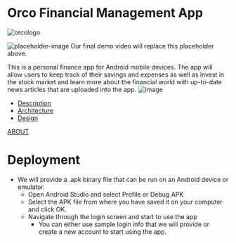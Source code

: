 # Orco Financial Management App
![orcologo](https://user-images.githubusercontent.com/58493059/164344575-8026d77a-cc90-4f1b-98cf-dc2bd443ea5a.png)

![placeholder-image](https://user-images.githubusercontent.com/77368286/164344125-31dcbd0e-cb11-4972-a16d-aea4a554ad76.png)
Our final demo video will replace this placeholder above.

This is a personal finance app for Android mobile devices. The app will allow users to keep track of their savings and expenses as well as invest in the stock market and learn more about the financial world with up-to-date news articles that are uploaded into the app.
                        ![image](https://user-images.githubusercontent.com/58493059/164344689-b2cd1afc-6e6f-4409-b4bf-7dcefadbd3bc.png)

- [Description](https://github.com/SCCapstone/Orco/wiki/Project-Description)
- [Architecture](https://github.com/SCCapstone/Orco/wiki/Architecture)
- [Design](https://github.com/SCCapstone/Orco/wiki/Design)

[ABOUT](https://sccapstone.github.io/Orco/about)

# Deployment

- We will provide a .apk binary file that can be run on an Android device or emulator. 
    - Open Android Studio and select Profile or Debug APK
    - Select the APK file from where you have saved it on your computer and click OK.
    - Navigate through the login screen and start to use the app
        - You can either use sample login info that we will provide or create a new account to start using the app.
